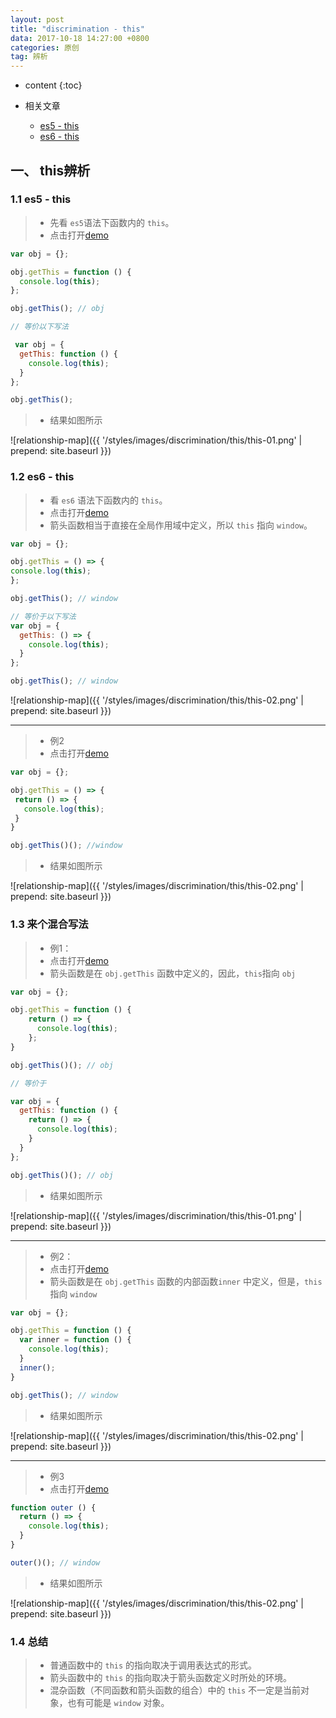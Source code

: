 ```yaml
---
layout: post
title: "discrimination - this"
data: 2017-10-18 14:27:00 +0800
categories: 原创
tag: 辨析
---
```

* content
{:toc}

* 相关文章
    + [es5 - this](http://www.jmazm.com/2017/10/10/js-this/)
    + [es6 - this](http://www.jmazm.com/2017/08/31/ES6-Function/)

<!-- more -->

## 一、 this辨析

### 1.1 es5 - this

> * 先看 `es5`语法下函数内的 `this`。
> * 点击打开[demo](/effects/demo/demo-discrimination/this/eg1.html)

```js
var obj = {};

obj.getThis = function () {
  console.log(this);
};

obj.getThis(); // obj

// 等价以下写法

 var obj = {
  getThis: function () {
    console.log(this);
  }
};

obj.getThis();
```

> * 结果如图所示

![relationship-map]({{ '/styles/images/discrimination/this/this-01.png' | prepend: site.baseurl }})

### 1.2 es6 - this

> * 看 `es6` 语法下函数内的 `this`。
> * 点击打开[demo](/effects/demo/demo-discrimination/this/eg2.html)
> * 箭头函数相当于直接在全局作用域中定义，所以 `this` 指向 `window`。

```js
var obj = {};

obj.getThis = () => {
console.log(this);
};

obj.getThis(); // window

// 等价于以下写法
var obj = {
  getThis: () => {
    console.log(this);
  }
};

obj.getThis(); // window
```

![relationship-map]({{ '/styles/images/discrimination/this/this-02.png' | prepend: site.baseurl }})

---

> * 例2
> * 点击打开[demo](/effects/demo/demo-discrimination/this/eg6.html)

```js
var obj = {};

obj.getThis = () => {
 return () => {
   console.log(this);
 }
}

obj.getThis()(); //window
```

> * 结果如图所示

![relationship-map]({{ '/styles/images/discrimination/this/this-02.png' | prepend: site.baseurl }})


### 1.3 来个混合写法

> * 例1：
> * 点击打开[demo](/effects/demo/demo-discrimination/this/eg3.html)
> * 箭头函数是在 `obj.getThis` 函数中定义的，因此，`this`指向 `obj`

```js
var obj = {};

obj.getThis = function () {
    return () => {
      console.log(this);
    };
}

obj.getThis()(); // obj

// 等价于

var obj = {
  getThis: function () {
    return () => {
      console.log(this);
    }
  }
};

obj.getThis()(); // obj
```

> * 结果如图所示

![relationship-map]({{ '/styles/images/discrimination/this/this-01.png' | prepend: site.baseurl }})

---

> * 例2：
> * 点击打开[demo](/effects/demo/demo-discrimination/this/eg4.html)
> * 箭头函数是在 `obj.getThis` 函数的内部函数`inner` 中定义，但是，`this`指向 `window`

```js
var obj = {};

obj.getThis = function () {
  var inner = function () {
    console.log(this);
  }
  inner();
}

obj.getThis(); // window
```

> * 结果如图所示

![relationship-map]({{ '/styles/images/discrimination/this/this-02.png' | prepend: site.baseurl }})

---

> * 例3
> * 点击打开[demo](/effects/demo/demo-discrimination/this/eg5.html)

```js
function outer () {
  return () => {
    console.log(this);
  }
}

outer()(); // window
```

> * 结果如图所示

![relationship-map]({{ '/styles/images/discrimination/this/this-02.png' | prepend: site.baseurl }})

### 1.4 总结

> * 普通函数中的 `this` 的指向取决于调用表达式的形式。
> * 箭头函数中的 `this` 的指向取决于箭头函数定义时所处的环境。
> * 混杂函数（不同函数和箭头函数的组合）中的 `this` 不一定是当前对象，也有可能是 `window` 对象。 
